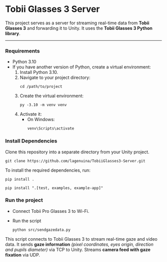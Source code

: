# Tobii Glasses 3 Server

This project serves as a server for streaming real-time data from **Tobii Glasses 3** and forwarding it to Unity. It uses the **Tobii Glasses 3 Python library**.

---

### Requirements
- Python 3.10
- If you have another version of Python, create a virtual environment:
  1. Install Python 3.10.
  2. Navigate to your project directory:
     ```
     cd /path/to/project
     ```
  3. Create the virtual environment:
     ```
     py -3.10 -m venv venv
     ```
  4. Activate it:
     - On Windows:
       ```
       venv\Scripts\activate
       ```

### Install Dependencies
Clone this repository into a separate directory from your Unity project.
```
git clone https://github.com/lagenuina/TobiiGlasses3-Server.git
```
To install the required dependencies, run:
```
pip install .
```
```
pip install ".[test, examples, example-app]"
```

### Run the project

- Connect Tobii Pro Glasses 3 to Wi-Fi.

- Run the script
    ```
    python src/sendgazedata.py
    ```

This script connects to Tobii Glasses 3 to stream real-time gaze and video data. It sends **gaze information** *(pixel coordinates, eyes origin, direction and pupils diameter)* via TCP to Unity.
Streams **camera feed with gaze fixation** via UDP.
